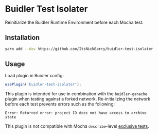 # Buidler Test Isolater

Reinitialize the Buidler Runtime Environment before each Mocha test.

## Installation

```bash
yarn add --dev https://github.com/ItsNickBarry/buidler-test-isolater
```

## Usage

Load plugin in Buidler config:

```javascript
usePlugin('buidler-test-isolater');
```

This plugin is intended for use in combination with the `buidler-ganache` plugin when testing against a forked network.  Re-initializing the network before each test prevents errors such as the following:

```
Error: Returned error: project ID does not have access to archive state
```

This plugin is not compatible with Mocha `describe`-level [exclusive tests](https://mochajs.org/#exclusive-tests).
